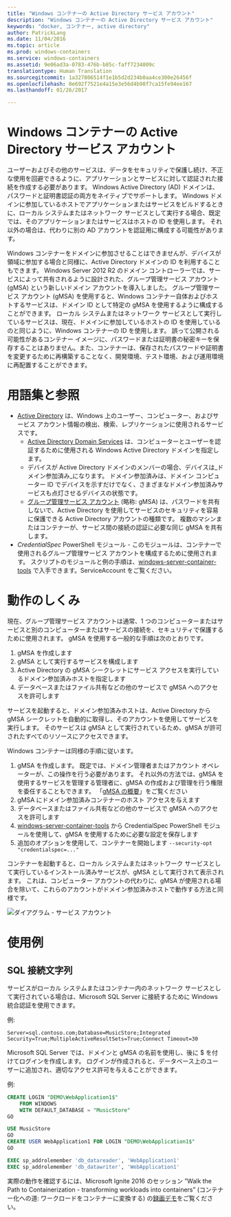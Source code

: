 ```yaml
---
title: "Windows コンテナーの Active Directory サービス アカウント"
description: "Windows コンテナーの Active Directory サービス アカウント"
keywords: "docker, コンテナー, active directory"
author: PatrickLang
ms.date: 11/04/2016
ms.topic: article
ms.prod: windows-containers
ms.service: windows-containers
ms.assetid: 9e06ad3a-0783-476b-b85c-faff7234809c
translationtype: Human Translation
ms.sourcegitcommit: 1a327806514f1e1b5d2d234b0aa4ce300e26456f
ms.openlocfilehash: 0e692f7521e4a15e3e56d4b98f7ca15fe94ee167
ms.lasthandoff: 01/26/2017

---
```


# Windows コンテナーの Active Directory サービス アカウント

ユーザーおよびその他のサービスは、データをセキュリティで保護し続け、不正な使用を回避できるように、アプリケーションとサービスに対して認証された接続を作成する必要があります。 Windows Active Directory (AD) ドメインは、パスワードと証明書認証の両方をネイティブでサポートします。 Windows ドメインに参加しているホストでアプリケーションまたはサービスをビルドするときに、ローカル システムまたはネットワーク サービスとして実行する場合、既定では、そのアプリケーションまたはサービスはホストの ID を使用します。 それ以外の場合は、代わりに別の AD アカウントを認証用に構成する可能性があります。

Windows コンテナーをドメインに参加させることはできませんが、デバイスが領域に参加する場合と同様に、Active Directory ドメインの ID を利用することもできます。 Windows Server 2012 R2 のドメイン コントローラーでは、サービスによって共有されるように設計された、グループ管理サービス アカウント (gMSA) という新しいドメイン アカウントを導入しました。 グループ管理サービス アカウント (gMSA) を使用すると、Windows コンテナー自体およびホストするサービスは、ドメイン ID として特定の gMSA を使用するように構成することができます。 ローカル システムまたはネットワーク サービスとして実行しているサービスは、現在、ドメインに参加しているホストの ID を使用しているのと同じように、Windows コンテナーの ID を使用します。 誤って公開される可能性があるコンテナー イメージに、パスワードまたは証明書の秘密キーを保存することはありません。また、コンテナーは、保存されたパスワードや証明書を変更するために再構築することなく、開発環境、テスト環境、および運用環境に再配置することができます。 


# 用語集と参照
- [Active Directory](http://social.technet.microsoft.com/wiki/contents/articles/1026.active-directory-services-overview.aspx) は、Windows 上のユーザー、コンピューター、およびサービス アカウント情報の検出、検索、レプリケーションに使用されるサービスです。 
  - [Active Directory Domain Services](https://technet.microsoft.com/en-us/library/dd448614.aspx) は、コンピューターとユーザーを認証するために使用される Windows Active Directory ドメインを指定します。 
  - デバイスが Active Directory ドメインのメンバーの場合、デバイスは_ドメイン参加済み_になります。 ドメイン参加済みは、ドメイン コンピューター ID でデバイスを示すだけでなく、さまざまなドメイン参加済みサービスも点灯させるデバイスの状態です。
  - [グループ管理サービス アカウント](https://technet.microsoft.com/en-us/library/jj128431(v=ws.11).aspx) (略称: gMSA) は、パスワードを共有しないで、Active Directory を使用してサービスのセキュリティを容易に保護できる Active Directory アカウントの種類です。 複数のマシンまたはコンテナーが、サービス間の接続の認証に必要な同じ gMSA を共有します。
- _CredentialSpec_ PowerShell モジュール - このモジュールは、コンテナーで使用されるグループ管理サービス アカウントを構成するために使用されます。 スクリプトのモジュールと例の手順は、[windows-server-container-tools](https://github.com/Microsoft/Virtualization-Documentation/tree/live/windows-server-container-tools) で入手できます。ServiceAccount をご覧ください。

# 動作のしくみ

現在、グループ管理サービス アカウントは通常、1 つのコンピューターまたはサービスと別のコンピューターまたはサービスの接続を、セキュリティで保護するために使用されます。 gMSA を使用する一般的な手順は次のとおりです。

1. gMSA を作成します
2. gMSA として実行するサービスを構成します
3. Active Directory の gMSA シークレットにサービス アクセスを実行しているドメイン参加済みホストを指定します
4. データベースまたはファイル共有などの他のサービスで gMSA へのアクセスを許可します

サービスを起動すると、ドメイン参加済みホストは、Active Directory から gMSA シークレットを自動的に取得し、そのアカウントを使用してサービスを実行します。 そのサービスは gMSA として実行されているため、gMSA が許可されたすべてのリソースにアクセスできます。

Windows コンテナーは同様の手順に従います。

1. gMSA を作成します。 既定では、ドメイン管理者またはアカウント オペレーターが、この操作を行う必要があります。 それ以外の方法では、gMSA を使用するサービスを管理する管理者に、gMSA の作成および管理を行う権限を委任することもできます。 「[gMSA の概要](https://technet.microsoft.com/en-us/library/jj128431(v=ws.11).aspx)」をご覧ください
2. gMSA にドメイン参加済みコンテナーのホスト アクセスを与えます
3. データベースまたはファイル共有などの他のサービスで gMSA へのアクセスを許可します
4. [windows-server-container-tools](https://github.com/Microsoft/Virtualization-Documentation/tree/live/windows-server-container-tools) から CredentialSpec PowerShell モジュールを使用して、gMSA を使用するために必要な設定を保存します
5. 追加のオプションを使用して、コンテナーを開始します `--security-opt "credentialspec=..."`

コンテナーを起動すると、ローカル システムまたはネットワーク サービスとして実行しているインストール済みサービスが、gMSA として実行されて表示されます。 これは、コンピューター アカウントの代わりに、gMSA が使用される場合を除いて、これらのアカウントがドメイン参加済みホストで動作する方法と同様です。 

![ダイアグラム - サービス アカウント](media/serviceaccount_diagram.png)


# 使用例


## SQL 接続文字列
サービスがローカル システムまたはコンテナー内のネットワーク サービスとして実行されている場合は、Microsoft SQL Server に接続するために Windows 統合認証を使用できます。

例:

```none
Server=sql.contoso.com;Database=MusicStore;Integrated Security=True;MultipleActiveResultSets=True;Connect Timeout=30
```

Microsoft SQL Server では、ドメインと gMSA の名前を使用し、後に $ を付けてログインを作成します。 ログインが作成されると、データベース上のユーザーに追加され、適切なアクセス許可を与えることができます。

例: 

```sql
CREATE LOGIN "DEMO\WebApplication1$"
    FROM WINDOWS
    WITH DEFAULT_DATABASE = "MusicStore"
GO

USE MusicStore
GO
CREATE USER WebApplication1 FOR LOGIN "DEMO\WebApplication1$"
GO

EXEC sp_addrolemember 'db_datareader', 'WebApplication1'
EXEC sp_addrolemember 'db_datawriter', 'WebApplication1'
```

実際の動作を確認するには、Microsoft Ignite 2016 のセッション ”Walk the Path to Containerization - transforming workloads into containers” (コンテナー化への道: ワークロードをコンテナーに変換する) の[録画デモ](https://youtu.be/cZHPz80I-3s?t=2672)をご覧ください。

